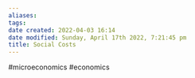 ```yaml
---
aliases: 
tags: 
date created: 2022-04-03 16:14
date modified: Sunday, April 17th 2022, 7:21:45 pm
title: Social Costs
---
```


#microeconomics #economics
